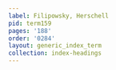 ```yaml
---
label: Filipowsky, Herschell
pid: term159
pages: '188'
order: '0284'
layout: generic_index_term
collection: index-headings
---
```

